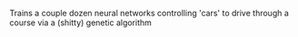 Trains a couple dozen neural networks controlling 'cars' to drive through a course via a (shitty) genetic algorithm
